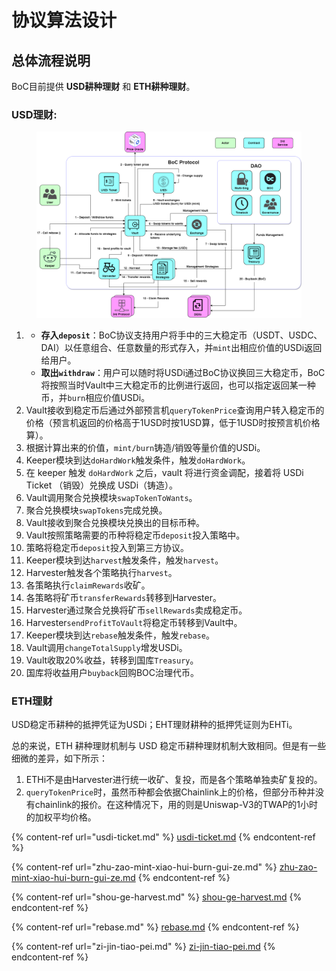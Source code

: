 # 协议算法设计

## 总体流程说明

BoC目前提供 **USD耕种理财** 和 **ETH耕种理财**。

### USD理财:

<figure><img src="../../.gitbook/assets/protocol_algo_design_flowchart.png" alt=""><figcaption></figcaption></figure>

1.
   * **存入`deposit`**：BoC协议支持用户将手中的三大稳定币（USDT、USDC、DAI）以任意组合、任意数量的形式存入，并`mint`出相应价值的USDi返回给用户。
   * **取出`withdraw`**：用户可以随时将USDi通过BoC协议换回三大稳定币，BoC将按照当时Vault中三大稳定币的比例进行返回，也可以指定返回某一种币，并`burn`相应价值USDi。
2. Vault接收到稳定币后通过外部预言机`queryTokenPrice`查询用户转入稳定币的价格（预言机返回的价格高于1USD时按1USD算，低于1USD时按预言机价格算）。
3. 根据计算出来的价值，`mint/burn`铸造/销毁等量价值的USDi。
4. Keeper模块到达`doHardWork`触发条件，触发`doHardWork`。
5. 在 keeper 触发 `doHardWork` 之后，vault 将进行资金调配，接着将 USDi Ticket （销毁）兑换成 USDi（铸造）。
6. Vault调用聚合兑换模块`swapTokenToWants`。
7. 聚合兑换模块`swapTokens`完成兑换。
8. Vault接收到聚合兑换模块兑换出的目标币种。
9. Vault按照策略需要的币种将稳定币`deposit`投入策略中。
10. 策略将稳定币`deposit`投入到第三方协议。
11. Keeper模块到达`harvest`触发条件，触发`harvest`。
12. Harvester触发各个策略执行`harvest`。
13. 各策略执行`claimRewards`收矿。
14. 各策略将矿币`transferRewards`转移到Harvester。
15. Harvester通过聚合兑换将矿币`sellRewards`卖成稳定币。
16. Harvester`sendProfitToVault`将稳定币转移到Vault中。
17. Keeper模块到达`rebase`触发条件，触发`rebase`。
18. Vault调用`changeTotalSupply`增发USDi。
19. Vault收取20%收益，转移到国库`Treasury`。
20. 国库将收益用户`buyback`回购BOC治理代币。

### ETH理财

USD稳定币耕种的抵押凭证为USDi；EHT理财耕种的抵押凭证则为EHTi。

总的来说，ETH 耕种理财机制与 USD 稳定币耕种理财机制大致相同。但是有一些细微的差异，如下所示：

1. &#x20;ETHi不是由Harvester进行统一收矿、复投，而是各个策略单独卖矿复投的。
2. `queryTokenPrice`时，虽然币种都会依据Chainlink上的价格，但部分币种并没有chainlink的报价。在这种情况下，用的则是Uniswap-V3的TWAP的1小时的加权平均价格。

{% content-ref url="usdi-ticket.md" %}
[usdi-ticket.md](usdi-ticket.md)
{% endcontent-ref %}

{% content-ref url="zhu-zao-mint-xiao-hui-burn-gui-ze.md" %}
[zhu-zao-mint-xiao-hui-burn-gui-ze.md](zhu-zao-mint-xiao-hui-burn-gui-ze.md)
{% endcontent-ref %}

{% content-ref url="shou-ge-harvest.md" %}
[shou-ge-harvest.md](shou-ge-harvest.md)
{% endcontent-ref %}

{% content-ref url="rebase.md" %}
[rebase.md](rebase.md)
{% endcontent-ref %}

{% content-ref url="zi-jin-tiao-pei.md" %}
[zi-jin-tiao-pei.md](zi-jin-tiao-pei.md)
{% endcontent-ref %}
